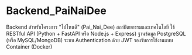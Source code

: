 # Backend_PaiNaiDee
 Backend สำหรับโครงการ "ไปไหนดี" (Pai_Nai_Dee) สถาปัตยกรรมและเทคโนโลยี  ใช้ RESTful API (Python + FastAPI หรือ Node.js + Express) ฐานข้อมูล PostgreSQL (หรือ MySQL/MongoDB) ระบบ Authentication ด้วย JWT รองรับการใช้งานแบบ Container (Docker)
